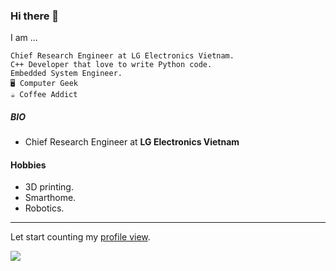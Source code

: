 ### Hi there 👋

I am ...

```
Chief Research Engineer at LG Electronics Vietnam.
C++ Developer that love to write Python code.
Embedded System Engineer.
🖥️ Computer Geek
☕ Coffee Addict
```

##### BIO

- Chief Research Engineer at **LG Electronics Vietnam**

#### Hobbies
- 3D printing.
- Smarthome.
- Robotics.

---
Let start counting my [profile view](https://github.com/antonkomarev/github-profile-views-counter).

![](https://komarev.com/ghpvc/?username=dangsonbk&label=PROFILE+VIEWS)
